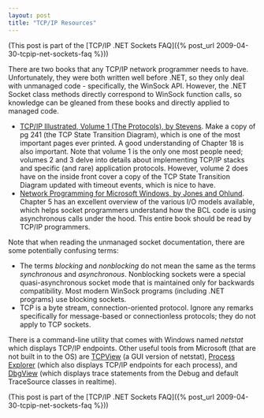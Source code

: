 ```yaml
---
layout: post
title: "TCP/IP Resources"
---
```

(This post is part of the [TCP/IP .NET Sockets FAQ]({% post_url 2009-04-30-tcpip-net-sockets-faq %}))



There are two books that any TCP/IP network programmer needs to have. Unfortunately, they were both written well before .NET, so they only deal with unmanaged code - specifically, the WinSock API. However, the .NET Socket class methods directly correspond to WinSock function calls, so knowledge can be gleaned from these books and directly applied to managed code.




- [TCP/IP Illustrated, Volume 1 (The Protocols), by Stevens](http://www.amazon.com/gp/product/0201633469?ie=UTF8&tag=stepheclearys-20&linkCode=as2&camp=1789&creative=390957&creativeASIN=0201633469). Make a copy of pg 241 (the TCP State Transition Diagram), which is one of the most important pages ever printed. A good understanding of Chapter 18 is also important. Note that volume 1 is the only one most people need; volumes 2 and 3 delve into details about implementing TCP/IP stacks and specific (and rare) application protocols. However, volume 2 does have on the inside front cover a copy of the TCP State Transition Diagram updated with timeout events, which is nice to have.
- [Network Programming for Microsoft Windows, by Jones and Ohlund](http://www.amazon.com/gp/product/0735615799?ie=UTF8&tag=stepheclearys-20&linkCode=as2&camp=1789&creative=390957&creativeASIN=0735615799). Chapter 5 has an excellent overview of the various I/O models available, which helps socket programmers understand how the BCL code is using asynchronous calls under the hood. This entire book should be read by TCP/IP programmers.


Note that when reading the unmanaged socket documentation, there are some potentially confusing terms:
 - The terms _blocking_ and _nonblocking_ do not mean the same as the terms _synchronous_ and _asynchronous_. Nonblocking sockets were a special quasi-asynchronous socket mode that is maintained only for backwards compatibility. Most modern WinSock programs (including .NET programs) use blocking sockets.
 - TCP is a byte stream, connection-oriented protocol. Ignore any remarks specifically for message-based or connectionless protocols; they do not apply to TCP sockets.




There is a command-line utility that comes with Windows named _netstat_ which displays TCP/IP endpoints. Other useful tools from Microsoft (that are not built in to the OS) are [TCPView](http://technet.microsoft.com/en-us/sysinternals/bb897437.aspx) (a GUI version of netstat), [Process Explorer](http://technet.microsoft.com/en-us/sysinternals/bb896653.aspx) (which also displays TCP/IP endpoints for each process), and [DbgView](http://technet.microsoft.com/en-us/sysinternals/bb896647.aspx) (which displays trace statements from the Debug and default TraceSource classes in realtime).



(This post is part of the [TCP/IP .NET Sockets FAQ]({% post_url 2009-04-30-tcpip-net-sockets-faq %}))

